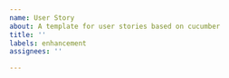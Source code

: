 ```yaml
---
name: User Story
about: A template for user stories based on cucumber
title: ''
labels: enhancement
assignees: ''

---
```



